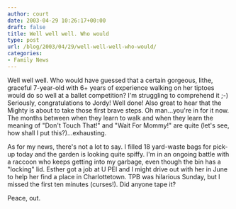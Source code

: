 ```yaml
---
author: court
date: 2003-04-29 10:26:17+00:00
draft: false
title: Well well well. Who would
type: post
url: /blog/2003/04/29/well-well-well-who-would/
categories:
- Family News
---
```


Well well well. Who would have guessed that a certain gorgeous, lithe, graceful 7-year-old with 6+ years of experience walking on her tiptoes would do so well at a ballet competition? I'm struggling to comprehend it ;-)  Seriously, congratulations to Jordy! Well done! Also great to hear that the Mighty is about to take those first brave steps. Oh man...you're in for it now. The months between when they learn to walk and when they learn the meaning of "Don't Touch That!" and "Wait For Mommy!" are quite (let's see, how shall I put this?)...exhausting.

As for my news, there's not a lot to say. I filled 18 yard-waste bags for pick-up today and the garden is looking quite spiffy. I'm in an ongoing battle with a raccoon who keeps getting into my garbage, even though the bin has a "locking" lid. Esther got a job at U PEI and I might drive out with her in June to help her find a place in Charlottetown. TPB was hilarious Sunday, but I missed the first ten minutes (curses!). Did anyone tape it?

Peace, out.
